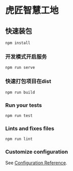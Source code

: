 # 虎匠智慧工地

## 快速装包
```
npm install
```

### 开发模式开启服务
```
npm run serve
```

### 快速打包项目在dist
```
npm run build
```

### Run your tests
```
npm run test
```

### Lints and fixes files
```
npm run lint
```

### Customize configuration
See [Configuration Reference](https://cli.vuejs.org/config/).

